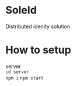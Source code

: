 # SoleId 
Distributed idenity solution

# How to setup
server <br>
`cd server`<br>
`npm i` 
`npm start`
